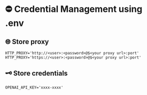 # ⛔ **Credential Management using .env**

## 🌐 Store proxy

```
HTTP_PROXY='http://<user>:<password>@$<your proxy url>:port'
HTTP_PROXY='https://<user>:<password>@$<your proxy url>:port'

```

## 🗝️ Store credentials


```
OPENAI_API_KEY='xxxx-xxxx'

```